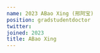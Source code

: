 ```yaml
---
name: 2023 ABao Xing (邢阿宝)
position: gradstudentdoctor
twitter:
joined: 2023
title: ABao Xing
---
```


